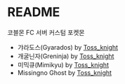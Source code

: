 # README

코블몬 FC 서버 커스텀 포켓몬

- 갸라도스(Gyarados) by [Toss_knight](https://discordapp.com/users/831822833553375252)
- 개굴닌자(Greninja) by [Toss_knight](https://discordapp.com/users/831822833553375252)
- 미믹큐(Mimikyu) by [Toss_knight](https://discordapp.com/users/831822833553375252)
- Missingno Ghost by [Toss_knight](https://discordapp.com/users/831822833553375252)